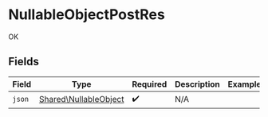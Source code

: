 # NullableObjectPostRes

OK


## Fields

| Field                                                          | Type                                                           | Required                                                       | Description                                                    | Example                                                        |
| -------------------------------------------------------------- | -------------------------------------------------------------- | -------------------------------------------------------------- | -------------------------------------------------------------- | -------------------------------------------------------------- |
| `json`                                                         | [Shared\NullableObject](../../Models/Shared/NullableObject.md) | :heavy_check_mark:                                             | N/A                                                            | <nil>                                                          |